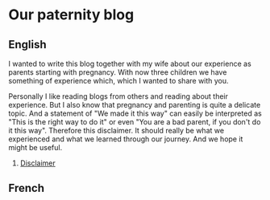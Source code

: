 # Our paternity blog



## English

I wanted to write this blog together with my wife about our experience as parents starting with pregnancy. 
With now three children we have something of experience which, which I wanted to share with you.

Personally I like reading blogs from others and reading about their experience.
But I also know that pregnancy and parenting is quite a delicate topic.
And a statement of "We made it this way" can easily be interpreted as "This is the right way to do it" or even "You are a bad parent, if you don't do it this way".
Therefore this disclaimer. 
It should really be what we experienced and what we learned through our journey.
And we hope it might be useful. 




1. [Disclaimer](disclaimer.md)

## French

